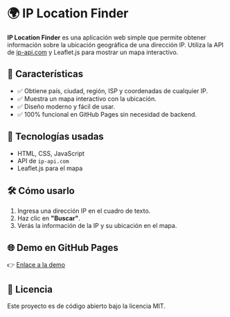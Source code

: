 # 🌍 IP Location Finder

**IP Location Finder** es una aplicación web simple que permite obtener información sobre la ubicación geográfica de una dirección IP. Utiliza la API de [ip-api.com](http://ip-api.com/) y Leaflet.js para mostrar un mapa interactivo.

## 🚀 Características
- ✅ Obtiene país, ciudad, región, ISP y coordenadas de cualquier IP.
- ✅ Muestra un mapa interactivo con la ubicación.
- ✅ Diseño moderno y fácil de usar.
- ✅ 100% funcional en GitHub Pages sin necesidad de backend.

## 📌 Tecnologías usadas
- HTML, CSS, JavaScript
- API de `ip-api.com`
- Leaflet.js para el mapa

## 🛠️ Cómo usarlo
1. Ingresa una dirección IP en el cuadro de texto.
2. Haz clic en **"Buscar"**.
3. Verás la información de la IP y su ubicación en el mapa.

## 🌐 Demo en GitHub Pages
👉 [Enlace a la demo](https://tuusuario.github.io/ip-location/)  

## 📜 Licencia
Este proyecto es de código abierto bajo la licencia MIT.
